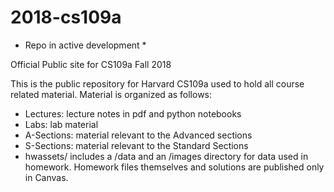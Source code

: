 # 2018-cs109a  

* Repo in active development *

Official Public site for CS109a Fall 2018

This is the public repository for Harvard CS109a used to hold all course related material. Material is organized as follows:
- Lectures: lecture notes in pdf and python notebooks
- Labs: lab material
- A-Sections: material relevant to the Advanced sections
- S-Sections: material relevant to the Standard Sections
- hwassets/ includes a /data and an /images directory for data used in homework. Homework files themselves and solutions are published only in Canvas.
